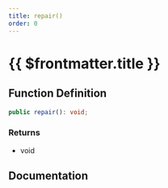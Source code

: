 ```yaml
---
title: repair()
order: 0
---
```


# {{ $frontmatter.title }}

## Function Definition

```ts
public repair(): void;
```

### Returns

* void

## Documentation

<!--@include: ./parts/repair.md-->
